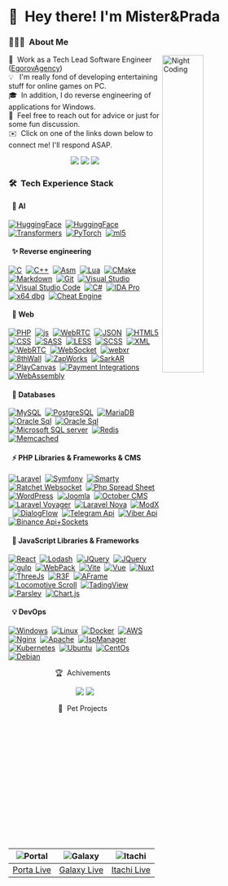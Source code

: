 # 👋 &nbsp;Hey there! I'm Mister&Prada


### 👨🏻‍💻 &nbsp;About Me


<img width="40%" alt="Night Coding" src="https://github.com/MisterPrada/misterprada/assets/8146111/91fec7b5-937a-43cc-8a90-4f468f157bc5" align="right"/>


🌠&nbsp; Work as a Tech Lead Software Engineer ([EgorovAgency](https://egorovagency.com/))\
💡 &nbsp; I'm really fond of developing entertaining stuff for online games on PC.\
🎓 &nbsp;In addition, I do reverse engineering of applications for Windows.\
💬 &nbsp;Feel free to reach out for advice or just for some fun discussion.\
✉️ &nbsp;Click on one of the links down below to connect me! I'll respond ASAP.

<p align="center">
<a href="https://discordapp.com/users/240546940901785610"><img src="https://img.shields.io/badge/-@MisterPrada6666-5562ea?style=flat&logo=Discord&logoColor=white"/></a>
<a href="https://t.me/misterprada"><img src="https://img.shields.io/badge/-@misterprada-1769FF?style=flat&logo=Telegram&logoColor=white"/></a>
<a href="https://www.instagram.com/mister666prada/"><img src="https://img.shields.io/badge/-@mister666prada-orange?style=flat&logo=Instagram&logoColor=white"/></a>
</p>

### 🛠 &nbsp;Tech Experience Stack

#### &nbsp; 🧠 AI
[![HuggingFace](https://img.shields.io/badge/-HuggingFace-05122A?style=flat&logo=transformers&logoColor=A8B9CC)](#)&nbsp;
[![HuggingFace](https://img.shields.io/badge/-TensorFlow-05122A?style=flat&logo=tensorflow&logoColor=A8B9CC)](#)&nbsp;
[![Transformers](https://img.shields.io/badge/-Transformers-05122A?style=flat&logo=transformers&logoColor=A8B9CC)](#)&nbsp;
[![PyTorch](https://img.shields.io/badge/-PyTorch-05122A?style=flat&logo=PyTorch&logoColor=A8B9CC)](#)&nbsp;
[![ml5](https://img.shields.io/badge/-ml5.js-05122A?style=flat&logo=ml5.js&logoColor=A8B9CC)](#)&nbsp;


#### &nbsp; ✨ Reverse engineering

[![C](https://img.shields.io/badge/-C-05122A?style=flat&logo=C&logoColor=A8B9CC)](#)&nbsp;
[![C++](https://img.shields.io/badge/-C++-05122A?style=flat&logo=C%2B%2B&logoColor=00599C)](#)&nbsp;
[![Asm](https://img.shields.io/badge/-Asm-05122A?style=flat&logo=Intel&logoColor=00599C)](#)&nbsp;
[![Lua](https://img.shields.io/badge/-Lua-05122A?style=flat&logo=Lua&logoColor=00599C)](#)&nbsp;
[![CMake](https://img.shields.io/badge/-CMake-05122A?style=flat&logo=cmake)](#)&nbsp;
[![Markdown](https://img.shields.io/badge/-Markdown-05122A?style=flat&logo=markdown)](#)&nbsp;
[![Git](https://img.shields.io/badge/-Git-05122A?style=flat&logo=git)](#)&nbsp;
[![Visual Studio](https://img.shields.io/badge/-Visual%20Studio%20-05122A?style=flat&logo=visual-studio&logoColor=007ACC)](#)&nbsp;
[![Visual Studio Code](https://img.shields.io/badge/-VS%20Code-05122A?style=flat&logo=visual-studio-code&logoColor=007ACC)](#)&nbsp;
[![C#](https://img.shields.io/badge/-C%23-05122A?style=flat&logo=csharp&logoColor=007ACC)](#)&nbsp;
[![IDA Pro](https://img.shields.io/badge/-IDA%20Pro%20-05122A?style=flat)](#)&nbsp;
[![x64 dbg](https://img.shields.io/badge/-x64%20dbg%20-05122A?style=flat)](#)&nbsp;
[![Cheat Engine](https://img.shields.io/badge/-Cheat%20Engine%20-05122A?style=flat)](#)&nbsp;

#### &nbsp; 🌌 Web

[![PHP](https://img.shields.io/badge/-PHP-05122A?style=flat&logo=php&logoColor=A8B9CC)](#)&nbsp;
[![js](https://img.shields.io/badge/-Js-05122A?style=flat&logo=javascript&logoColor=A8B9CC)](#)&nbsp;
[![WebRTC](https://img.shields.io/badge/-WebRTC-05122A?style=flat&logo=webrtc&logoColor=A8B9CC)](#)&nbsp;
[![JSON](https://img.shields.io/badge/-JSON-05122A?style=flat&logo=JSON&logoColor=A8B9CC)](#)&nbsp;
[![HTML5](https://img.shields.io/badge/-HTML5-05122A?style=flat&logo=HTML5&logoColor=A8B9CC)](#)&nbsp;
[![CSS](https://img.shields.io/badge/-CSS-05122A?style=flat&logo=CSS3&logoColor=A8B9CC)](#)&nbsp;
[![SASS](https://img.shields.io/badge/-SASS-05122A?style=flat&logo=SASS&logoColor=A8B9CC)](#)&nbsp;
[![LESS](https://img.shields.io/badge/-LESS-05122A?style=flat&logo=LESS&logoColor=A8B9CC)](#)&nbsp;
[![SCSS](https://img.shields.io/badge/-SCSS-05122A?style=flat&logo=SCSS&logoColor=A8B9CC)](#)&nbsp;
[![XML](https://img.shields.io/badge/-XML-05122A?style=flat&logo=XML&logoColor=A8B9CC)](#)&nbsp;
[![WebRTC](https://img.shields.io/badge/-REST_api-05122A?style=flat&logo=restapi&logoColor=A8B9CC)](#)&nbsp;
[![WebSocket](https://img.shields.io/badge/-WebSocket-05122A?style=flat&logo=websocket&logoColor=A8B9CC)](#)&nbsp;
[![webxr](https://img.shields.io/badge/-WebXr-05122A?style=flat&logo=WebXR&logoColor=A8B9CC)](#)&nbsp;
[![8thWall](https://img.shields.io/badge/-8thWall-05122A?style=flat&logo=8thwall&logoColor=A8B9CC)](#)&nbsp;
[![ZapWorks](https://img.shields.io/badge/-ZapWorks-05122A?style=flat&logo=ZapWorks&logoColor=A8B9CC)](#)&nbsp;
[![SarkAR](https://img.shields.io/badge/-SparkAr-05122A?style=flat&logo=Sparkar&logoColor=A8B9CC)](#)&nbsp;
[![PlayCanvas](https://img.shields.io/badge/-PlayCanvas-05122A?style=flat&logo=PLayCanvas&logoColor=A8B9CC)](#)&nbsp;
[![Payment Integrations](https://img.shields.io/badge/-Payment_Integrations-05122A?style=flat&logo=Payment_Integrations&logoColor=A8B9CC)](#)&nbsp;
[![WebAssembly](https://img.shields.io/badge/-WebAssembly-05122A?style=flat&logo=WebAssembly&logoColor=A8B9CC)](#)&nbsp;

#### &nbsp; 💾 Databases

[![MySQL](https://img.shields.io/badge/-MySQL-05122A?style=flat&logo=mysql&logoColor=A8B9CC)](#)&nbsp;
[![PostgreSQL](https://img.shields.io/badge/-PostgreSQL-05122A?style=flat&logo=PostgreSQL&logoColor=A8B9CC)](#)&nbsp;
[![MariaDB](https://img.shields.io/badge/-MariaDB-05122A?style=flat&logo=MariaDB&logoColor=A8B9CC)](#)&nbsp;
[![Oracle Sql](https://img.shields.io/badge/-OracleSQL-05122A?style=flat&logo=Oracle&logoColor=A8B9CC)](#)&nbsp;
[![Oracle Sql](https://img.shields.io/badge/-OracleSQL-05122A?style=flat&logo=Oracle&logoColor=A8B9CC)](#)&nbsp;
[![Microsoft SQL server](https://img.shields.io/badge/-Microsoft_SQL_server-05122A?style=flat&logo=MicrosoftSQLserver&logoColor=A8B9CC)](#)&nbsp;
[![Redis](https://img.shields.io/badge/-Redis-05122A?style=flat&logo=Redis&logoColor=A8B9CC)](#)&nbsp;
[![Memcached](https://img.shields.io/badge/-Memcached-05122A?style=flat&logo=Memcached&logoColor=A8B9CC)](#)&nbsp;

#### &nbsp; ⚡ PHP Libraries & Frameworks & CMS

[![Laravel](https://img.shields.io/badge/-Laravel-05122A?style=flat&logo=laravel&logoColor=A8B9CC)](#)&nbsp;
[![Symfony](https://img.shields.io/badge/-Symfony-05122A?style=flat&logo=symfony&logoColor=A8B9CC)](#)&nbsp;
[![Smarty](https://img.shields.io/badge/-Smarty-05122A?style=flat&logo=smarty&logoColor=A8B9CC)](#)&nbsp;
[![Ratchet Websocket](https://img.shields.io/badge/-Ratchet_WebSocket-05122A?style=flat&logo=ratchet&logoColor=A8B9CC)](#)&nbsp;
[![Php Spread Sheet](https://img.shields.io/badge/-Php_Spread_Sheet-05122A?style=flat&logo=PhpSpreadSheet&logoColor=A8B9CC)](#)&nbsp;
[![WordPress](https://img.shields.io/badge/-WordPress-05122A?style=flat&logo=wordpress&logoColor=A8B9CC)](#)&nbsp;
[![Joomla](https://img.shields.io/badge/-Joomla-05122A?style=flat&logo=joomla&logoColor=A8B9CC)](#)&nbsp;
[![October CMS](https://img.shields.io/badge/-October_CMS-05122A?style=flat&logo=OctobeCMS&logoColor=A8B9CC)](#)&nbsp;
[![Laravel Voyager](https://img.shields.io/badge/-Laravel_Voyager-05122A?style=flat&logo=Voyager&logoColor=A8B9CC)](#)&nbsp;
[![Laravel Nova](https://img.shields.io/badge/-Laravel_Nova-05122A?style=flat&logo=laravelNova&logoColor=A8B9CC)](#)&nbsp;
[![ModX](https://img.shields.io/badge/-ModX-05122A?style=flat&logo=ModX&logoColor=A8B9CC)](#)&nbsp;
[![DialogFlow](https://img.shields.io/badge/-DialogFlow-05122A?style=flat&logo=DialogFlow&logoColor=A8B9CC)](#)&nbsp;
[![Telegram Api](https://img.shields.io/badge/-Telegram_API_(bots)-05122A?style=flat&logo=Telegram&logoColor=A8B9CC)](#)&nbsp;
[![Viber Api](https://img.shields.io/badge/-Viber_API_(bots)-05122A?style=flat&logo=Viber&logoColor=A8B9CC)](#)&nbsp;
[![Binance Api+Sockets](https://img.shields.io/badge/-Binance_API+Sockets-05122A?style=flat&logo=Binance&logoColor=A8B9CC)](#)&nbsp;


#### &nbsp; 🚀 JavaScript Libraries & Frameworks

[![React](https://img.shields.io/badge/-React-05122A?style=flat&logo=React&logoColor=A8B9CC)](#)&nbsp;
[![Lodash](https://img.shields.io/badge/-Lodash-05122A?style=flat&logo=Lodash&logoColor=A8B9CC)](#)&nbsp;
[![JQuery](https://img.shields.io/badge/-JQuery-05122A?style=flat&logo=jquery&logoColor=A8B9CC)](#)&nbsp;
[![JQuery](https://img.shields.io/badge/-JQuery-05122A?style=flat&logo=jquery&logoColor=A8B9CC)](#)&nbsp;
[![gulp](https://img.shields.io/badge/-gulp-05122A?style=flat&logo=gulp&logoColor=A8B9CC)](#)&nbsp;
[![WebPack](https://img.shields.io/badge/-WebPack-05122A?style=flat&logo=webpack&logoColor=A8B9CC)](#)&nbsp;
[![Vite](https://img.shields.io/badge/-Vite-05122A?style=flat&logo=Vite&logoColor=A8B9CC)](#)&nbsp;
[![Vue](https://img.shields.io/badge/-Vue-05122A?style=flat&logo=vue.js&logoColor=A8B9CC)](#)&nbsp;
[![Nuxt](https://img.shields.io/badge/-Nuxt-05122A?style=flat&logo=Nuxt.js&logoColor=A8B9CC)](#)&nbsp;
[![ThreeJs](https://img.shields.io/badge/-ThreeJs-05122A?style=flat&logo=three.js&logoColor=A8B9CC)](#)&nbsp;
[![R3F](https://img.shields.io/badge/-R3F-05122A?style=flat&logo=react-three-fiber&logoColor=A8B9CC)](#)&nbsp;
[![AFrame](https://img.shields.io/badge/-AFrame-05122A?style=flat&logo=aframe&logoColor=A8B9CC)](#)&nbsp;
[![Locomotive Scroll](https://img.shields.io/badge/-Locomotive_Scroll-05122A?style=flat&logo=Locomotivescroll&logoColor=A8B9CC)](#)&nbsp;
[![TadingView](https://img.shields.io/badge/-TadingView-05122A?style=flat&logo=TadingView&logoColor=A8B9CC)](#)&nbsp;
[![Parsley](https://img.shields.io/badge/-Parsley-05122A?style=flat&logo=Parsley&logoColor=A8B9CC)](#)&nbsp;
[![Chart.js](https://img.shields.io/badge/-Chart.js-05122A?style=flat&logo=Chart.js&logoColor=A8B9CC)](#)&nbsp;

#### &nbsp; 💡 DevOps

[![Windows](https://img.shields.io/badge/-Linux-05122A?style=flat&logo=Windows&logoColor=A8B9CC)](#)&nbsp;
[![Linux](https://img.shields.io/badge/-Linux-05122A?style=flat&logo=Linux&logoColor=A8B9CC)](#)&nbsp;
[![Docker](https://img.shields.io/badge/-Docker-05122A?style=flat&logo=Docker&logoColor=A8B9CC)](#)&nbsp;
[![AWS](https://img.shields.io/badge/-AWS-05122A?style=flat&logo=Amazon&logoColor=A8B9CC)](#)&nbsp;
[![Nginx](https://img.shields.io/badge/-Nginx-05122A?style=flat&logo=Nginx&logoColor=A8B9CC)](#)&nbsp;
[![Apache](https://img.shields.io/badge/-Apache-05122A?style=flat&logo=Apache&logoColor=A8B9CC)](#)&nbsp;
[![IspManager](https://img.shields.io/badge/-IspManager-05122A?style=flat&logo=ispmanager&logoColor=A8B9CC)](#)&nbsp;
[![Kubernetes](https://img.shields.io/badge/-Kubernetes-05122A?style=flat&logo=kubernetes&logoColor=A8B9CC)](#)&nbsp;
[![Ubuntu](https://img.shields.io/badge/-Ubuntu-05122A?style=flat&logo=Ubuntu&logoColor=A8B9CC)](#)&nbsp;
[![CentOs](https://img.shields.io/badge/-CentOs-05122A?style=flat&logo=Centos&logoColor=A8B9CC)](#)&nbsp;
[![Debian](https://img.shields.io/badge/-Debian-05122A?style=flat&logo=Debian&logoColor=A8B9CC)](#)&nbsp;

<p align="center">
🏆 &nbsp;Achivements &nbsp;
</p>

<p align="center">
  <a href="https://www.ratatype.com/C5998527RU"><img src="https://img.shields.io/badge/-Keyboard Speed-05122A?style=flat&logo=keyboardspeed&logoColor=white"/></a>
  <a href="https://threejs-journey.com/certificate/view/30019"><img src="https://img.shields.io/badge/-Three.js_Journey-05122A?style=flat&logo=three.js&logoColor=white"/></a>
</p>

<p align="center">
🔱 &nbsp;Pet Projects &nbsp;
</p>

| <img alt="Portal" src="https://github.com/MisterPrada/misterprada/assets/8146111/f9d01ed6-7259-4a6b-a233-caf1cceb06b8"  /> | <img alt="Galaxy" src="https://github.com/MisterPrada/misterprada/assets/8146111/64cf718c-e1ae-44a6-bd6c-69ca2b55ac11"  /> | <img alt="Itachi" src="https://github.com/MisterPrada/misterprada/assets/8146111/445f5d11-b672-46f5-a0dd-7635b4787efc"  /> |
|:-----:|:---------:|:------:|
| <a href="https://portal.misterprada.com">Porta Live</a> |  <a href="https://misterprada.com">Galaxy Live</a>    | <a href="https://itachi.misterprada.com">Itachi Live</a> |
